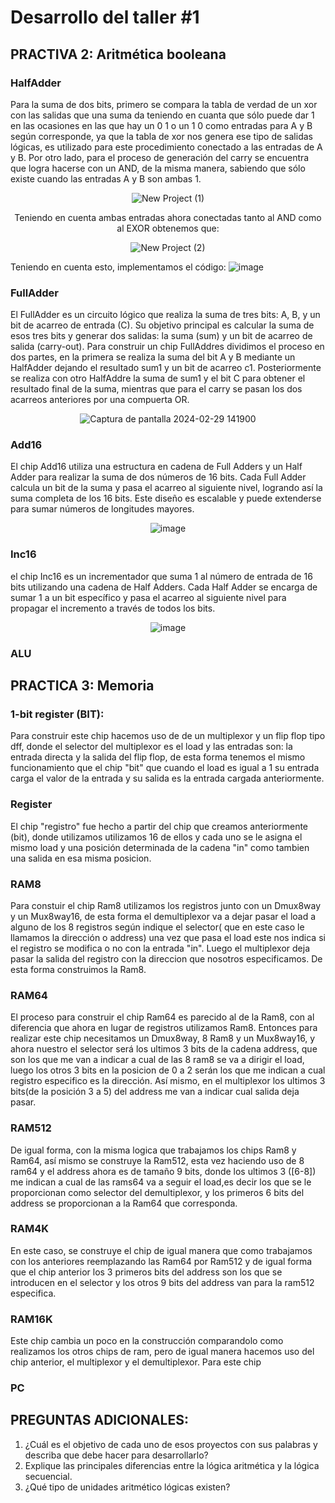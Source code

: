 # Desarrollo del taller #1

## PRACTIVA 2: Aritmética booleana

### HalfAdder

Para la suma de dos bits, primero se compara la tabla de verdad de un xor con las salidas que una suma da teniendo en cuanta que sólo puede dar 1 en las ocasiones en las que hay un 0 1 o un 1 0 como entradas para A y B según corresponde, ya que la tabla de xor nos genera ese tipo de salidas lógicas, es utilizado para este procedimiento conectado a las entradas de A y B.
Por otro lado, para el proceso de generación del carry se encuentra que logra hacerse con un AND, de la misma manera, sabiendo que sólo existe cuando las entradas A y B son ambas 1.
<div align="center">
    
  ![New Project (1)](https://github.com/Fernando2240/Grupo-Megahertz/assets/73613484/ec9ee1e5-cc15-42f0-b21e-610648b72dc8)
 
 Teniendo en cuenta ambas entradas ahora conectadas tanto al AND como al EXOR obtenemos que:
 
  ![New Project (2)](https://github.com/Fernando2240/Grupo-Megahertz/assets/73613484/b593ef58-4570-4e94-b3f1-73d2e7eda680)
</div>

Teniendo en cuenta esto, implementamos el código: 
![image](https://github.com/Fernando2240/Grupo-Megahertz/assets/125404992/79f9ae99-22d8-4815-aad3-2645cd620e69)

### FullAdder

El FullAdder es un circuito lógico que realiza la suma de tres bits: A, B, y un bit de acarreo de entrada (C). Su objetivo principal es calcular la suma de esos tres bits y generar dos salidas: la suma (sum) y un bit de acarreo de salida (carry-out). Para construir un chip FullAddres dividimos el proceso en dos partes, en la primera se realiza la suma del bit A y B mediante un HalfAdder dejando el resultado sum1 y un bit de acarreo c1. Posteriormente se realiza con otro HalfAddre la suma de sum1 y el bit C para obtener el resultado final de la suma, mientras que para el carry se pasan los dos acarreos anteriores por una compuerta OR.
<div align="center">
    
![Captura de pantalla 2024-02-29 141900](https://github.com/Fernando2240/Grupo-Megahertz/assets/92164946/804d3d4e-547a-46a5-b3f3-d820e4115b2e)
    
</div>

### Add16

El chip Add16 utiliza una estructura en cadena de Full Adders y un Half Adder para realizar la suma de dos números de 16 bits. Cada Full Adder calcula un bit de la suma y pasa el acarreo al siguiente nivel, logrando así la suma completa de los 16 bits. Este diseño es escalable y puede extenderse para sumar números de longitudes mayores.

<div align="center">
    
![image](https://github.com/Fernando2240/Grupo-Megahertz/assets/92164946/82498c0c-84b8-49b0-bc52-d4dc5a74b095)

    
</div>

### Inc16

el chip Inc16 es un incrementador que suma 1 al número de entrada de 16 bits utilizando una cadena de Half Adders. Cada Half Adder se encarga de sumar 1 a un bit específico y pasa el acarreo al siguiente nivel para propagar el incremento a través de todos los bits.

<div align="center">
    
![image](https://github.com/Fernando2240/Grupo-Megahertz/assets/92164946/b812ae13-f6d0-4867-b4cf-e52d129c9e0c)


</div>

### ALU

## PRACTICA 3: Memoria

### **1-bit register (BIT):**

Para construir este chip hacemos uso de de un multiplexor y un flip flop tipo dff, donde el selector del multiplexor es el load y las entradas son: la entrada directa y la salida del flip flop, de esta forma tenemos el mismo funcionamiento que el chip "bit" que cuando el load es igual a 1 su entrada carga el valor de la entrada y su salida es la entrada cargada anteriormente. 


### Register

El chip "registro" fue hecho a partir del chip que creamos anteriormente (bit), donde utilizamos utilizamos 16 de ellos y cada uno se le asigna el mismo load y una posición determinada de la cadena "in" como tambien una salida en esa misma posicion. 

### RAM8

Para constuir el chip Ram8 utilizamos los registros junto con un Dmux8way y un Mux8way16, de esta forma el demultiplexor va a dejar pasar el load a alguno de los 8 registros según indique el selector( que en este caso le llamamos la dirección o address) una vez que pasa el load este nos indica si el registro se modifica o no con la entrada "in". Luego el multiplexor deja pasar la salida del registro con la direccion que nosotros especificamos. De esta forma construimos la Ram8.

### RAM64

El proceso para construir el chip Ram64 es parecido al de la Ram8, con al diferencia que ahora en lugar de registros utilizamos Ram8. Entonces para realizar este chip necesitamos un Dmux8way, 8 Ram8 y un Mux8way16, y ahora nuestro el selector será los ultimos 3 bits de la cadena address, que son los que me van a indicar a cual de las 8 ram8 se va a dirigir el load, luego los otros 3 bits en la posicion de 0 a 2 serán los que me indican a cual registro especifico es la dirección. Así mismo, en el multiplexor los ultimos 3 bits(de la posición 3 a 5) del address me van a indicar cual salida deja pasar.

### RAM512

De igual forma, con la misma logica que trabajamos los chips Ram8 y Ram64, así mismo se construye la Ram512, esta vez haciendo uso de 8 ram64 y el address ahora es de tamaño 9 bits, donde los ultimos 3 ([6-8]) me indican a cual de las rams64 va a seguir el load,es decir los que se le proporcionan como selector del demultiplexor, y los primeros 6 bits del address se proporcionan a la Ram64 que corresponda. 

### RAM4K

En este caso, se construye el chip de igual manera que como trabajamos con los anteriores reemplazando las Ram64 por Ram512 y de igual forma que el chip anterior los 3 primeros bits del address son los que se introducen en el selector y los otros 9 bits del address van para la ram512 especifica.

### RAM16K

Este chip cambia un poco en la construcción comparandolo como realizamos los otros chips de ram, pero de igual manera hacemos uso del chip anterior, el multiplexor y el demultiplexor. Para este chip 

### PC

## PREGUNTAS ADICIONALES:
1. ¿Cuál es el objetivo de cada uno de esos proyectos con sus palabras y describa que debe hacer para desarrollarlo?
2. Explique las principales diferencias entre la lógica aritmética y la lógica secuencial.
3. ¿Qué tipo de unidades aritmético lógicas existen?
